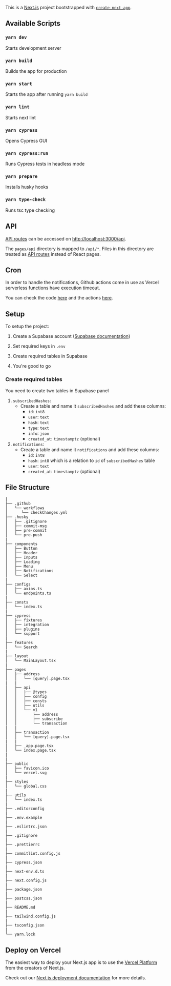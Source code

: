 This is a [Next.js](https://nextjs.org/) project bootstrapped with [`create-next-app`](https://github.com/vercel/next.js/tree/canary/packages/create-next-app).

## Available Scripts

### `yarn dev`

Starts development server

### `yarn build`

Builds the app for production

### `yarn start`

Starts the app after running `yarn build`

### `yarn lint`

Starts next lint

### `yarn cypress`

Opens Cypress GUI

### `yarn cypress:run`

Runs Cypress tests in headless mode

### `yarn prepare`

Installs husky hooks

### `yarn type-check`

Runs tsc type checking

## API

[API routes](https://nextjs.org/docs/api-routes/introduction) can be accessed on [http://localhost:3000/api](http://localhost:3000/api). 

The `pages/api` directory is mapped to `/api/*`. Files in this directory are treated as [API routes](https://nextjs.org/docs/api-routes/introduction) instead of React pages.


## Cron

In order to handle the notifications, Github actions come in use as Vercel serverless functions have execution timeout.

You can check the code [here](.github/workflows/checkChanges.yml) and the actions [here](https://github.com/paramoNNNN/BTCLookUp/actions).


## Setup

To setup the project:

1. Create a Supabase account ([Supabase documentation](https://supabase.com/docs/guides/with-nextjs))

2. Set required keys in `.env`

3. Create required tables in Supabase

4. You're good to go

### Create required tables

You need to create two tables in Supabase panel

1. `subscribedHashes`:
    - Create a table and name it `subscribedHashes` and add these columns:
      - `id`: `int8`
      - `user`: `text`
      - `hash`: `text`
      - `type`: `text`
      - `info`: `json`
      - `created_at`: `timestamptz` (optional)
2. `notifications`:
    - Create a table and name it `notifications` and add these columns:
      - `id`: `int8`
      - `hash`: `int8` which is a relation to `id` of `subscribedHashes` table
      - `user`: `text`
      - `created_at`: `timestamptz` (optional)


## File Structure

```
|
├── .github
│   └── workflows
│      └── checkChanges.yml
├── .husky
│   ├── .gitignore
│   ├── commit-msg
│   ├── pre-commit
│   └── pre-push
|   
├── components
│   ├── Button 
│   ├── Header 
│   ├── Inputs 
│   ├── Loading 
│   ├── Menu 
│   ├── Notifications 
│   └── Select 
| 
├── configs
│   ├── axios.ts 
│   └── endpoints.ts 
| 
├── consts
│   └── index.ts 
| 
├── cypress
│   ├── fixtures 
│   ├── integration 
│   ├── plugins 
│   └── support 
| 
├── features
│   └── Search 
| 
├── layout
│   └── MainLayout.tsx 
| 
├── pages
│   ├── address 
│   │   └── [query].page.tsx
|   |
│   ├── api 
│   │   ├── @types
│   │   ├── config
│   │   ├── consts
│   │   ├── utils
│   │   └── v1
│   │       ├── address
│   │       ├── subscribe
│   │       └── transaction
|   |
│   ├── transaction 
│   │   └── [query].page.tsx
|   |
│   ├── _app.page.tsx 
│   └── index.page.tsx 
| 
| 
├── public 
│   ├── favicon.ico 
│   └── vercel.svg 
| 
├── styles 
│   └── global.css 
| 
├── utils 
│   └── index.ts 
| 
├── .editorconfig 
| 
├── .env.example 
| 
├── .eslintrc.json 
| 
├── .gitignore 
| 
├── .prettierrc 
| 
├── commitlint.config.js 
| 
├── cypress.json 
| 
├── next-env.d.ts
| 
├── next.config.js
| 
├── package.json
| 
├── postcss.json
| 
├── README.md
| 
├── tailwind.config.js
| 
├── tsconfig.json
| 
└── yarn.lock
```


## Deploy on Vercel

The easiest way to deploy your Next.js app is to use the [Vercel Platform](https://vercel.com/new?utm_medium=default-template&filter=next.js&utm_source=create-next-app&utm_campaign=create-next-app-readme) from the creators of Next.js.

Check out our [Next.js deployment documentation](https://nextjs.org/docs/deployment) for more details.
